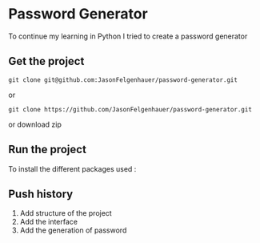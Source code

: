 # Password Generator

To continue my learning in Python I tried to create a password generator

## Get the project

```
git clone git@github.com:JasonFelgenhauer/password-generator.git
```

or

```
git clone https://github.com/JasonFelgenhauer/password-generator.git
```

or download zip

## Run the project

To install the different packages used :


## Push history

1. Add structure of the project
2. Add the interface
3. Add the generation of password
